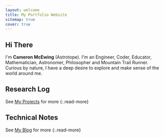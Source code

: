```yaml
---
layout: welcome
title: My Portfolio Website
sitemap: true
cover: true
---
```


## Hi There

I'm **Cameron McEwing** (Astrotope). I'm an Engineer, Coder, Educator, Mathematician, Astronomer, Philosopher and Mountain Trail Runner. Curious by nature, I have a deep desire to explore and make sense of the world around me.


## Research Log

<!--projects-->

See [My Projects](/projects/) for more
{:.read-more}


## Technical Notes

<!--posts-->

See [My Blog](/posts/) for more
{:.read-more}

